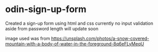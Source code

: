# odin-sign-up-form

Created a sign-up form using html and css
currently no input validation aside from password length
will update soon

image used was from 
https://unsplash.com/photos/a-snow-covered-mountain-with-a-body-of-water-in-the-foreground-8q6eFLyMeqU